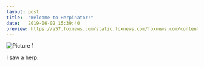 ```yaml
---
layout: post
title:  "Welcome to Herpinator!"
date:   2019-06-02 15:39:40
preview: https://a57.foxnews.com/static.foxnews.com/foxnews.com/content/uploads/2019/05/1862/1048/Eastern-massasauga-rattlesnake-.jpg?ve=1&tl=1
---
```


![Picture 1](https://a57.foxnews.com/static.foxnews.com/foxnews.com/content/uploads/2019/05/1862/1048/Eastern-massasauga-rattlesnake-.jpg?ve=1&tl=1)

I saw a herp.
